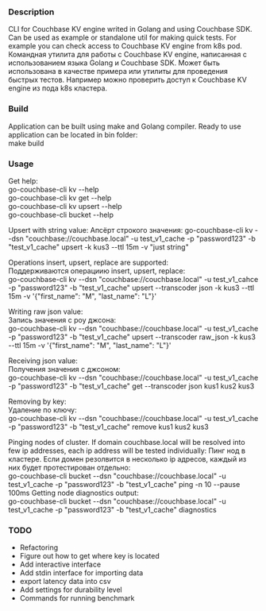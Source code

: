 ### Description  
CLI for Couchbase KV engine writed in Golang and using Couchbase SDK. Can be used as example or standalone util for making quick tests. For example you can check access to Couchbase KV engine from k8s pod.  
Командная утилита для работы с Couchbase KV engine, написанная с использованием языка Golang и Couchbase SDK. Может быть использована в качестве примера или утилиты для проведения быстрых тестов. Например можно проверить доступ к Couchbase KV engine из пода k8s кластера. 

### Build  
Application can be built using make and Golang compiler. Ready to use application can be located in bin folder:  
make build

### Usage  
Get help:  
go-couchbase-cli kv --help  
go-couchbase-cli kv get --help  
go-couchbase-cli kv upsert --help  
go-couchbase-cli bucket --help  

Upsert with string value:
Апсёрт строкого значения:
go-couchbase-cli kv --dsn "couchbase://couchbase.local" -u test_v1_cache -p "password123" -b "test_v1_cache" upsert -k kus3 --ttl 15m -v "just string"  

Operations insert, upsert, replace are supported:  
Поддерживаются операциию insert, upsert, replace:  
go-couchbase-cli kv --dsn "couchbase://couchbase.local" -u test_v1_cahce -p "password123" -b "test_v1_cache" upsert --transcoder json -k kus3 --ttl 15m -v '{"first_name": "M", "last_name": "L"}'  

Writing raw json value:  
Запись значения с роу джсона:  
go-couchbase-cli kv --dsn "couchbase://couchbase.local" -u test_v1_cache -p "password123" -b "test_v1_cache" upsert --transcoder raw_json -k kus3 --ttl 15m -v '{"first_name": "M", "last_name": "L"}'  

Receiving json value:  
Получения значения с джсоном:  
go-couchbase-cli kv --dsn "couchbase://couchbase.local" -u test_v1_cache -p "password123" -b "test_v1_cache" get --transcoder json kus1 kus2 kus3

Removing by key:  
Удаление по ключу:  
go-couchbase-cli kv --dsn "couchbase://couchbase.local" -u test_v1_cache -p "password123" -b "test_v1_cache" remove kus1 kus2 kus3

Pinging nodes of cluster. If domain couchbase.local will be resolved into few ip addresses, each ip address will be tested individually: 
Пинг нод в кластере. Если домен резолвится в несколько ip адресов, каждый из них будет протестирован отдельно:  
go-couchbase-cli bucket --dsn "couchbase://couchbase.local" -u test_v1_cache -p "password123" -b "test_v1_cache" ping -n 10 --pause 100ms
Getting node diagnostics output:  
go-couchbase-cli bucket --dsn "couchbase://couchbase.local" -u test_v1_cache -p "password123" -b "test_v1_cache" diagnostics


### TODO
- Refactoring 
- Figure out how to get where key is located  
- Add interactive interface  
- Add stdin interface for importing data 
- export latency data into csv  
- Add settings for durability level  
- Commands for running benchmark  
